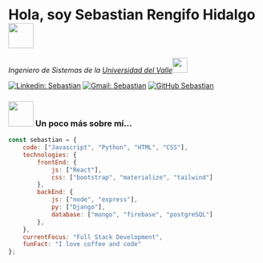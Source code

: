 <h1> Hola, soy Sebastian Rengifo Hidalgo <img src="https://media.giphy.com/media/mGcNjsfWAjY5AEZNw6/giphy.gif" width="50"></h1>

<p><em>Ingeniero de Sistemas de la <a href="https://www.univalle.edu.co/">Universidad del Valle</a><img src="https://media.giphy.com/media/fYSnHlufseco8Fh93Z/giphy.gif" width="30"></em></p>

[![Linkedin: Sebastian](https://img.shields.io/badge/-Linkedin-blue?style=flat-square&logo=Linkedin&logoColor=white&link=https://www.linkedin.com/in/sebastian-rengifo-hidalgo-6368942b9/)](https://www.linkedin.com/in/sebastian-rengifo-hidalgo-6368942b9/)
[![Gmail: Sebastian](https://img.shields.io/badge/-Gmail-red?style=flat-square&logo=Gmail&logoColor=white)](mailto:sebastianrengifohidalgo@gmail.com)
[![GitHub Sebastian](https://img.shields.io/github/followers/sebasrh7?label=follow&style=social)](https://github.com/sebasrh7)


### <img src="https://media.giphy.com/media/VgCDAzcKvsR6OM0uWg/giphy.gif" width="50"> Un poco más sobre mí...

````js
const sebastian = {
    code: ["Javascript", "Python", "HTML", "CSS"],
    technologies: {
        frontEnd: {
            js: ["React"],
            css: ["bootstrap", "materialize", "tailwind"]
        },
        backEnd: {
            js: ["node", "express"],
            py: ["Django"],
            database: ["mongo", "firebase", "postgreSQL"]
        },
    },
    currentFocus: "Full Stack Development",
    funFact: "I love coffee and code"
};
````
